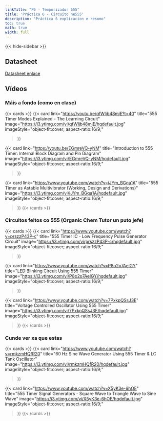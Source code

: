 ```yaml
---
linkTitle: "P6 - Temporizador 555"
title: 'Práctica 6 - Circuito ne555'
description: "Práctica 6 explicacion e resumo"
toc: true
math: true
width: full
---
```

{{< hide-sidebar >}}


## Datasheet
[Datasheet enlace](https://www.ti.com/lit/ds/symlink/ne555.pdf)


## Vídeos

### Máis a fondo (como en clase)

{{< cards >}}
  {{< card
        link="https://youtu.be/qfWIjb48mjE?t=40"
        title="555 Timer Modes Explained - The Learning Circuit"
        image="https://i3.ytimg.com/vi/qfWIjb48mjE/hqdefault.jpg"
        imageStyle="object-fit:cover; aspect-ratio:16/9;"
  >}}

  {{< card
        link="https://youtu.be/EGmreVQ-yNM"
        title="Introduction to 555 Timer: Internal Block Diagram and Pin Diagram"
        image="https://i3.ytimg.com/vi/EGmreVQ-yNM/hqdefault.jpg"
        imageStyle="object-fit:cover; aspect-ratio:16/9;"
  >}}

  {{< card
        link="https://www.youtube.com/watch?v=iJYm_BGqa1A"
        title="555 Timer as Astable Multivibrator (Working, Design and Derivations)"
        image="https://i3.ytimg.com/vi/iJYm_BGqa1A/hqdefault.jpg"
        imageStyle="object-fit:cover; aspect-ratio:16/9;"
  >}}
{{< /cards >}}

### Circuitos feitos co 555 (Organic Chem Tutor un puto jefe)

{{< cards >}}
  {{< card
        link="https://www.youtube.com/watch?v=prszzP43P-c"
        title="555 Timer IC - Low Frequency Pulse Generator Circuit"
        image="https://i3.ytimg.com/vi/prszzP43P-c/hqdefault.jpg"
        imageStyle="object-fit:cover; aspect-ratio:16/9;"
  >}}

  {{< card
        link="https://www.youtube.com/watch?v=P8o2o7AelGY"
        title="LED Blinking Circuit Using 555 Timer"
        image="https://i3.ytimg.com/vi/P8o2o7AelGY/hqdefault.jpg"
        imageStyle="object-fit:cover; aspect-ratio:16/9;"
  >}}

  {{< card
        link="https://www.youtube.com/watch?v=7PxkpQSsJ3E"
        title="Voltage Controlled Oscillator Using 555 Timer"
        image="https://i3.ytimg.com/vi/7PxkpQSsJ3E/hqdefault.jpg"
        imageStyle="object-fit:cover; aspect-ratio:16/9;"
  >}}
{{< /cards >}}

### Cunde ver xa que estas

{{< cards >}}
  {{< card
        link="https://www.youtube.com/watch?v=rmkzmHQfR20"
        title="60 Hz Sine Wave Generator Using 555 Timer & LC Tank Oscillator"
        image="https://i3.ytimg.com/vi/rmkzmHQfR20/hqdefault.jpg"
        imageStyle="object-fit:cover; aspect-ratio:16/9;"
  >}}

  {{< card
        link="https://www.youtube.com/watch?v=X5yK3e-6hOE"
        title="555 Timer Signal Generators - Square Wave to Triangle Wave to Sine Wave"
        image="https://i3.ytimg.com/vi/X5yK3e-6hOE/hqdefault.jpg"
        imageStyle="object-fit:cover; aspect-ratio:16/9;"
  >}}
{{< /cards >}}
